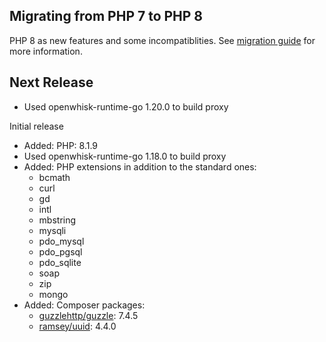 <!--
#
# Licensed to the Apache Software Foundation (ASF) under one or more
# contributor license agreements.  See the NOTICE file distributed with
# this work for additional information regarding copyright ownership.
# The ASF licenses this file to You under the Apache License, Version 2.0
# (the "License"); you may not use this file except in compliance with
# the License.  You may obtain a copy of the License at
#
#     http://www.apache.org/licenses/LICENSE-2.0
#
# Unless required by applicable law or agreed to in writing, software
# distributed under the License is distributed on an "AS IS" BASIS,
# WITHOUT WARRANTIES OR CONDITIONS OF ANY KIND, either express or implied.
# See the License for the specific language governing permissions and
# limitations under the License.
#
-->

## Migrating from PHP 7 to PHP 8
PHP 8 as new features and some incompatiblities. See [migration guide](https://www.php.net/manual/en/migration80.php) for more information.

## Next Release
- Used openwhisk-runtime-go 1.20.0 to build proxy

Initial release

- Added: PHP: 8.1.9
- Used openwhisk-runtime-go 1.18.0 to build proxy
- Added: PHP extensions in addition to the standard ones:
    - bcmath
    - curl
    - gd
    - intl
    - mbstring
    - mysqli
    - pdo_mysql
    - pdo_pgsql
    - pdo_sqlite
    - soap
    - zip
    - mongo
- Added: Composer packages:
    - [guzzlehttp/guzzle](https://packagist.org/packages/guzzlehttp/guzzle): 7.4.5
    - [ramsey/uuid](https://packagist.org/packages/ramsey/uuid): 4.4.0
